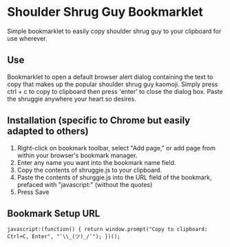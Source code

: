 # Shoulder Shrug Guy Bookmarklet
Simple bookmarklet to easily copy shoulder shrug guy to your clipboard for use wherever. 

## Use
Bookmarklet to open a default browser alert dialog containing the text to copy that makes up the popular shoulder shrug guy kaomoji. Simply press ctrl + c to copy to clipboard then press 'enter' to close the dialog box. Paste the shruggie anywhere your heart so desires.

## Installation (specific to Chrome but easily adapted to others)
1. Right-click on bookmark toolbar, select "Add page," or add page from within your browser's bookmark manager.
2. Enter any name you want into the bookmark name field.
3. Copy the contents of shruggie.js to your clipboard.
4. Paste the contents of shurggie.js into the URL field of the bookmark, prefaced with "javascript:" (without the quotes)
5. Press Save

## Bookmark Setup URL
    javascript:(function() { return window.prompt("Copy to clipboard: Ctrl+C, Enter", "¯\\_(ツ)_/¯"); })();

